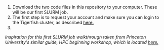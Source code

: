 1. Download the two code files in this repository to your computer. These will be our first SLURM job.
2. The first step is to request your account and make sure you can login to the Tigerfish cluster, as described [here.](https://www.lsuhsc.edu/admin/it/hpc/information.aspx)
3. 

*Inspiration for this first SLURM job walkthrough taken from Princeton University's similar guide, HPC beginning workshop, which is located [here.](https://github.com/PrincetonUniversity/hpc_beginning_workshop)*
